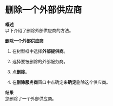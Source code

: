 # 删除一个外部供应商

**概述**<br/>
以下介绍了删除外部供应商的方法。

**删除一个外部供应商**

1. 在树型框中选择**外部提供商**。

2. 选择要被删除的外部服务商。

3. 点**删除**。

4. 在**删除服务商**窗口中点确定来**确定**删除这个供应商。

**结果**<br/>
您删除了一个外部供应商。
